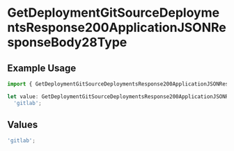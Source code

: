 # GetDeploymentGitSourceDeploymentsResponse200ApplicationJSONResponseBody28Type

## Example Usage

```typescript
import { GetDeploymentGitSourceDeploymentsResponse200ApplicationJSONResponseBody28Type } from '@vercel/client/models/operations';

let value: GetDeploymentGitSourceDeploymentsResponse200ApplicationJSONResponseBody28Type =
  'gitlab';
```

## Values

```typescript
'gitlab';
```
